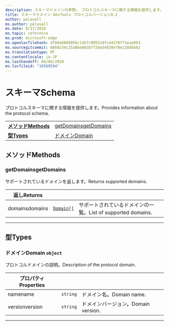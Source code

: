 ```yaml
---
description: スキーマドメインの参照。 プロトコルスキーマに関する情報を提供します。
title: スキーマドメイン-DevTools プロトコルバージョン0.2
author: pelavall
ms.author: pelavall
ms.date: 8/17/2018
ms.topic: reference
ms.prod: microsoft-edge
ms.openlocfilehash: df86e6669956c14b7c905514fc44376f71eaa993
ms.sourcegitcommit: 6860234c25a8be863b7f29a54838e78e120dbb62
ms.translationtype: MT
ms.contentlocale: ja-JP
ms.lasthandoff: 04/09/2020
ms.locfileid: "10569594"
---
```

# <span data-ttu-id="0fcac-104">スキーマ</span><span class="sxs-lookup"><span data-stu-id="0fcac-104">Schema</span></span>
<span data-ttu-id="0fcac-105">プロトコルスキーマに関する情報を提供します。</span><span class="sxs-lookup"><span data-stu-id="0fcac-105">Provides information about the protocol schema.</span></span>

| | |
|-|-|
| [**<span data-ttu-id="0fcac-106">メソッド</span><span class="sxs-lookup"><span data-stu-id="0fcac-106">Methods</span></span>**](#methods) | [<span data-ttu-id="0fcac-107">getDomains</span><span class="sxs-lookup"><span data-stu-id="0fcac-107">getDomains</span></span>](#getdomains) |
| [**<span data-ttu-id="0fcac-108">型</span><span class="sxs-lookup"><span data-stu-id="0fcac-108">Types</span></span>**](#types) | [<span data-ttu-id="0fcac-109">ドメイン</span><span class="sxs-lookup"><span data-stu-id="0fcac-109">Domain</span></span>](#domain) |
## <span data-ttu-id="0fcac-110">メソッド</span><span class="sxs-lookup"><span data-stu-id="0fcac-110">Methods</span></span>

### <span data-ttu-id="0fcac-111">getDomains</span><span class="sxs-lookup"><span data-stu-id="0fcac-111">getDomains</span></span>
<span data-ttu-id="0fcac-112">サポートされているドメインを返します。</span><span class="sxs-lookup"><span data-stu-id="0fcac-112">Returns supported domains.</span></span>

<table>
    <thead>
        <tr>
            <th><span data-ttu-id="0fcac-113">返し</span><span class="sxs-lookup"><span data-stu-id="0fcac-113">Returns</span></span></th>
            <th></th>
            <th></th>
        </tr>
    </thead>
    <tbody>
        <tr>
            <td><span data-ttu-id="0fcac-114">domains</span><span class="sxs-lookup"><span data-stu-id="0fcac-114">domains</span></span></td>
            <td><a href="#domain"><code class="flyout">Domain[]</code></a></td>
            <td><span data-ttu-id="0fcac-115">サポートされているドメインの一覧。</span><span class="sxs-lookup"><span data-stu-id="0fcac-115">List of supported domains.</span></span></td>
        </tr>
    </tbody>
</table>
</p>

---

## <span data-ttu-id="0fcac-116">型</span><span class="sxs-lookup"><span data-stu-id="0fcac-116">Types</span></span>

### <a name="domain"></a> <span data-ttu-id="0fcac-117">ドメイン</span><span class="sxs-lookup"><span data-stu-id="0fcac-117">Domain</span></span> `object`

<span data-ttu-id="0fcac-118">プロトコルドメインの説明。</span><span class="sxs-lookup"><span data-stu-id="0fcac-118">Description of the protocol domain.</span></span>

<table>
    <thead>
        <tr>
            <th><span data-ttu-id="0fcac-119">プロパティ</span><span class="sxs-lookup"><span data-stu-id="0fcac-119">Properties</span></span></th>
            <th></th>
            <th></th>
        </tr>
    </thead>
    <tbody>
        <tr>
            <td><span data-ttu-id="0fcac-120">name</span><span class="sxs-lookup"><span data-stu-id="0fcac-120">name</span></span></td>
            <td><code class="flyout">string</code></td>
            <td><span data-ttu-id="0fcac-121">ドメイン名。</span><span class="sxs-lookup"><span data-stu-id="0fcac-121">Domain name.</span></span></td>
        </tr>
        <tr>
            <td><span data-ttu-id="0fcac-122">version</span><span class="sxs-lookup"><span data-stu-id="0fcac-122">version</span></span></td>
            <td><code class="flyout">string</code></td>
            <td><span data-ttu-id="0fcac-123">ドメインバージョン。</span><span class="sxs-lookup"><span data-stu-id="0fcac-123">Domain version.</span></span></td>
        </tr>
    </tbody>
</table>
</p>

---
